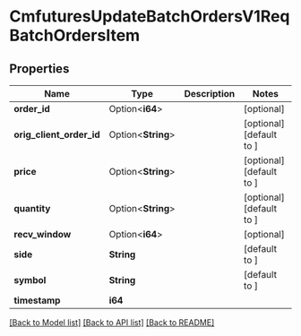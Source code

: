 # CmfuturesUpdateBatchOrdersV1ReqBatchOrdersItem

## Properties

Name | Type | Description | Notes
------------ | ------------- | ------------- | -------------
**order_id** | Option<**i64**> |  | [optional]
**orig_client_order_id** | Option<**String**> |  | [optional][default to ]
**price** | Option<**String**> |  | [optional][default to ]
**quantity** | Option<**String**> |  | [optional][default to ]
**recv_window** | Option<**i64**> |  | [optional]
**side** | **String** |  | [default to ]
**symbol** | **String** |  | [default to ]
**timestamp** | **i64** |  | 

[[Back to Model list]](../README.md#documentation-for-models) [[Back to API list]](../README.md#documentation-for-api-endpoints) [[Back to README]](../README.md)


